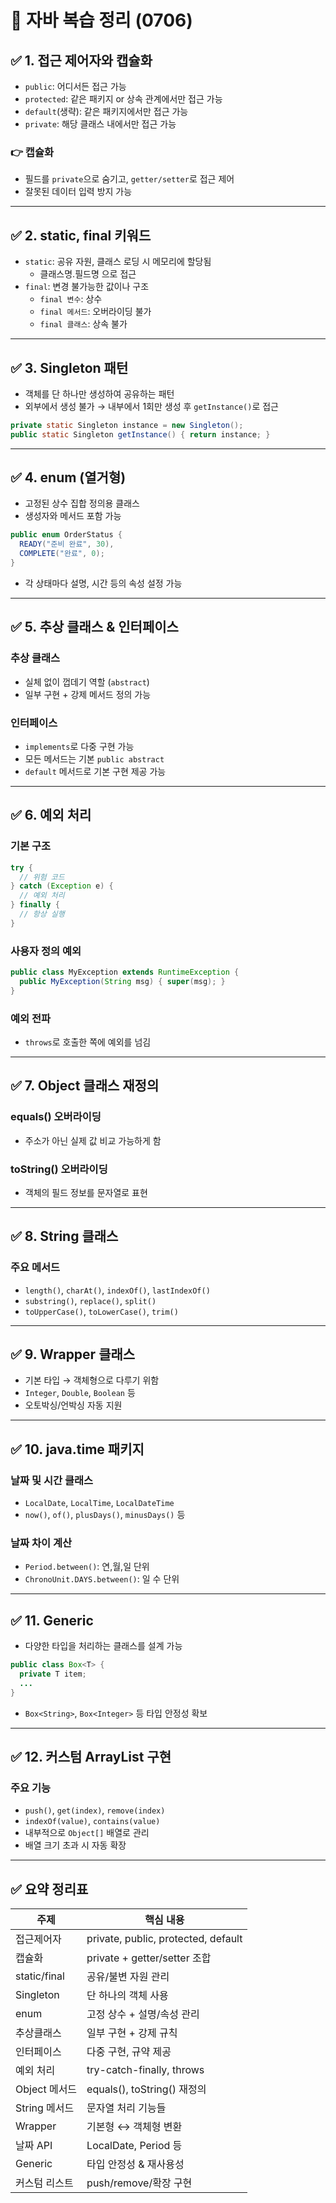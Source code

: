 # 📘 자바 복습 정리 (0706)

## ✅ 1. 접근 제어자와 캡슐화

- `public`: 어디서든 접근 가능
- `protected`: 같은 패키지 or 상속 관계에서만 접근 가능
- `default`(생략): 같은 패키지에서만 접근 가능
- `private`: 해당 클래스 내에서만 접근 가능

### 👉 캡슐화
- 필드를 `private`으로 숨기고, `getter/setter`로 접근 제어
- 잘못된 데이터 입력 방지 가능

---

## ✅ 2. static, final 키워드

- `static`: 공유 자원, 클래스 로딩 시 메모리에 할당됨
  - 클래스명.필드명 으로 접근
- `final`: 변경 불가능한 값이나 구조
  - `final 변수`: 상수
  - `final 메서드`: 오버라이딩 불가
  - `final 클래스`: 상속 불가

---

## ✅ 3. Singleton 패턴

- 객체를 단 하나만 생성하여 공유하는 패턴
- 외부에서 생성 불가 → 내부에서 1회만 생성 후 `getInstance()`로 접근

```java
private static Singleton instance = new Singleton();
public static Singleton getInstance() { return instance; }
```

---

## ✅ 4. enum (열거형)

- 고정된 상수 집합 정의용 클래스
- 생성자와 메서드 포함 가능

```java
public enum OrderStatus {
  READY("준비 완료", 30),
  COMPLETE("완료", 0);
}
```

- 각 상태마다 설명, 시간 등의 속성 설정 가능

---

## ✅ 5. 추상 클래스 & 인터페이스

### 추상 클래스
- 실체 없이 껍데기 역할 (`abstract`)
- 일부 구현 + 강제 메서드 정의 가능

### 인터페이스
- `implements`로 다중 구현 가능
- 모든 메서드는 기본 `public abstract`
- `default` 메서드로 기본 구현 제공 가능

---

## ✅ 6. 예외 처리

### 기본 구조
```java
try {
  // 위험 코드
} catch (Exception e) {
  // 예외 처리
} finally {
  // 항상 실행
}
```

### 사용자 정의 예외
```java
public class MyException extends RuntimeException {
  public MyException(String msg) { super(msg); }
}
```

### 예외 전파
- `throws`로 호출한 쪽에 예외를 넘김

---

## ✅ 7. Object 클래스 재정의

### equals() 오버라이딩
- 주소가 아닌 실제 값 비교 가능하게 함

### toString() 오버라이딩
- 객체의 필드 정보를 문자열로 표현

---

## ✅ 8. String 클래스

### 주요 메서드
- `length()`, `charAt()`, `indexOf()`, `lastIndexOf()`
- `substring()`, `replace()`, `split()`
- `toUpperCase()`, `toLowerCase()`, `trim()`

---

## ✅ 9. Wrapper 클래스

- 기본 타입 → 객체형으로 다루기 위함
- `Integer`, `Double`, `Boolean` 등
- 오토박싱/언박싱 자동 지원

---

## ✅ 10. java.time 패키지

### 날짜 및 시간 클래스
- `LocalDate`, `LocalTime`, `LocalDateTime`
- `now()`, `of()`, `plusDays()`, `minusDays()` 등

### 날짜 차이 계산
- `Period.between()`: 연,월,일 단위
- `ChronoUnit.DAYS.between()`: 일 수 단위

---

## ✅ 11. Generic

- 다양한 타입을 처리하는 클래스를 설계 가능
```java
public class Box<T> {
  private T item;
  ...
}
```
- `Box<String>`, `Box<Integer>` 등 타입 안정성 확보

---

## ✅ 12. 커스텀 ArrayList 구현

### 주요 기능
- `push()`, `get(index)`, `remove(index)`
- `indexOf(value)`, `contains(value)`
- 내부적으로 `Object[]` 배열로 관리
- 배열 크기 초과 시 자동 확장

---

## ✅ 요약 정리표

| 주제 | 핵심 내용 |
|------|-----------|
| 접근제어자 | private, public, protected, default |
| 캡슐화 | private + getter/setter 조합 |
| static/final | 공유/불변 자원 관리 |
| Singleton | 단 하나의 객체 사용 |
| enum | 고정 상수 + 설명/속성 관리 |
| 추상클래스 | 일부 구현 + 강제 규칙 |
| 인터페이스 | 다중 구현, 규약 제공 |
| 예외 처리 | try-catch-finally, throws |
| Object 메서드 | equals(), toString() 재정의 |
| String 메서드 | 문자열 처리 기능들 |
| Wrapper | 기본형 ↔ 객체형 변환 |
| 날짜 API | LocalDate, Period 등 |
| Generic | 타입 안정성 & 재사용성 |
| 커스텀 리스트 | push/remove/확장 구현 |

